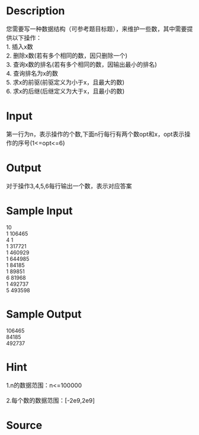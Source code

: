 
# Description

<div class="content"><p><span style="font-size: medium">您需要写一种数据结构（可参考题目标题），来维护一些数，其中需要提供以下操作：<br/>
1. 插入x数<br/>
2. 删除x数(若有多个相同的数，因只删除一个)<br/>
3. 查询x数的排名(若有多个相同的数，因输出最小的排名)<br/>
4. 查询排名为x的数<br/>
5. 求x的前驱(前驱定义为小于x，且最大的数)<br/>
6. 求x的后继(后继定义为大于x，且最小的数)<br/>
</span></p></div>

# Input

<div class="content"><p><span style="font-size: medium">第一行为n，表示操作的个数,下面n行每行有两个数opt和x，opt表示操作的序号(1&lt;=opt&lt;=6)</span></p></div>

# Output

<div class="content"><p><span style="font-size: medium">对于操作3,4,5,6每行输出一个数，表示对应答案</span></p></div>

# Sample Input

<div class="content"><span class="sampledata">10<br/>
1 106465<br/>
4 1<br/>
1 317721<br/>
1 460929<br/>
1 644985<br/>
1 84185<br/>
1 89851<br/>
6 81968<br/>
1 492737<br/>
5 493598<br/>
</span></div>

# Sample Output

<div class="content"><span class="sampledata">106465<br/>
84185<br/>
492737<br/>
</span></div>

# Hint

<div class="content"><p></p><div><span style="font-size: medium">1.n的数据范围：n&lt;=100000</span></div><br/>
<div><span style="font-size: medium">2.每个数的数据范围：[-2e9,2e9]</span></div><p></p></div>

# Source

<div class="content"><p><a href="problemset.php?search="></a></p></div>

